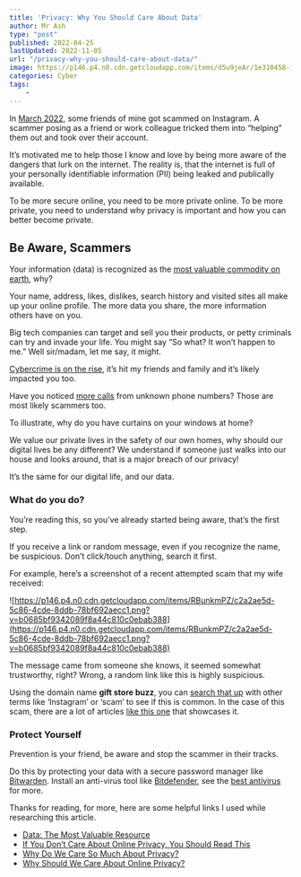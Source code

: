 ```yaml
---
title: 'Privacy: Why You Should Care About Data'
author: Mr Ash
type: "post"
published: 2022-04-25
lastUpdated: 2022-11-05
url: "/privacy-why-you-should-care-about-data/"
image: https://p146.p4.n0.cdn.getcloudapp.com/items/d5u9jeAr/1e310458-11e2-4b3e-a634-59c9a83462c1.jpeg?v=1c9deedba72639f304bfc84935cf0dd5
categories: Cyber
tags:
    - 
---
```


<!-- <iframe frameborder="0" height="102px" loading="lazy" scrolling="no" src="https://anchor.fm/mrashleyball/embed/episodes/Privacy-Why-You-Should-Care-About-Data-e1hjs82" width="400px"></iframe> -->

In [March 2022](https://mrash.co/letter/scammed-mar-22/), some friends of mine got scammed on Instagram. A scammer posing as a friend or work colleague tricked them into “helping” them out and took over their account.

It’s motivated me to help those I know and love by being more aware of the dangers that lurk on the internet. The reality is, that the internet is full of your personally identifiable information (PII) being leaked and publically available.

To be more secure online, you need to be more private online. To be more private, you need to understand why privacy is important and how you can better become private.

## Be Aware, Scammers

Your information (data) is recognized as the [most valuable commodity on earth](https://www.economist.com/leaders/2017/05/06/the-worlds-most-valuable-resource-is-no-longer-oil-but-data), why?

Your name, address, likes, dislikes, search history and visited sites all make up your online profile. The more data you share, the more information others have on you.

Big tech companies can target and sell you their products, or petty criminals can try and invade your life. You might say “So what? It won’t happen to me.” Well sir/madam, let me say, it might.

[Cybercrime is on the rise](https://www.forbes.com/sites/chuckbrooks/2021/10/24/more-alarming-cybersecurity-stats-for-2021-/?sh=35b888914a36), it’s hit my friends and family and it’s likely impacted you too.

Have you noticed [more calls](https://www.forbes.com/sites/forbestechcouncil/2018/09/20/the-rise-of-the-phone-scam-crisis/?sh=27bcbb655b0f) from unknown phone numbers? Those are most likely scammers too.

To illustrate, why do you have curtains on your windows at home?

We value our private lives in the safety of our own homes, why should our digital lives be any different? We understand if someone just walks into our house and looks around, that is a major breach of our privacy!

It’s the same for our digital life, and our data.

### **What do you do?**

You’re reading this, so you’ve already started being aware, that’s the first step.

If you receive a link or random message, even if you recognize the name, be suspicious. Don’t click/touch anything, search it first.

For example, here’s a screenshot of a recent attempted scam that my wife received:

![https://p146.p4.n0.cdn.getcloudapp.com/items/RBunkmPZ/c2a2ae5d-5c86-4cde-8ddb-78bf692aecc1.png?v=b0685bf9342089f8a44c810c0ebab388](https://p146.p4.n0.cdn.getcloudapp.com/items/RBunkmPZ/c2a2ae5d-5c86-4cde-8ddb-78bf692aecc1.png?v=b0685bf9342089f8a44c810c0ebab388)

The message came from someone she knows, it seemed somewhat trustworthy, right? Wrong, a random link like this is highly suspicious.

Using the domain name **gift store buzz**, you can [search that up](https://search.brave.com/search?q=gift+store+buzz&source=web) with other terms like ‘Instagram’ or ‘scam’ to see if this is common. In the case of this scam, there are a lot of articles [like this one](https://rationalinsurgent.com/gift-shop-buzz-instagram-message/) that showcases it.

### Protect Yourself

Prevention is your friend, be aware and stop the scammer in their tracks.

Do this by protecting your data with a secure password manager like [Bitwarden](https://bitwarden.com/). Install an anti-virus tool like [Bitdefender](https://www.bitdefender.com/Downloads/), see the [best antivirus](https://thepcsecuritychannel.com/best-antivirus) for more.

Thanks for reading, for more, here are some helpful links I used while researching this article.

- [Data: The Most Valuable Resource](https://insightsunboxed.com/data-the-most-valuable-resource-ziv-baida/)
- [If You Don’t Care About Online Privacy, You Should Read This](https://www.forbes.com/sites/ktorpey/2019/02/28/if-you-dont-care-about-online-privacy-you-should-read-this/?sh=2168e1803886)
- [Why Do We Care So Much About Privacy?](https://www.newyorker.com/magazine/2018/06/18/why-do-we-care-so-much-about-privacy)
- [Why Should We Care About Online Privacy?](https://security.berkeley.edu/news/why-should-we-care-about-online-privacy)